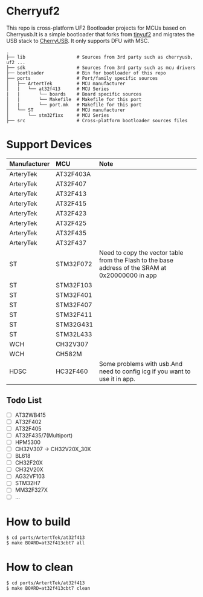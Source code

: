 # Cherryuf2
This repo is cross-platform UF2 Bootloader projects for MCUs based on Cherryusb.It is a simple bootloader that forks from [tinyuf2](https://github.com/adafruit/tinyuf2) and migrates the USB stack to [CherryUSB](https://github.com/sakumisu/CherryUSB).
It only supports DFU with MSC.
```
.
├── lib                   # Sources from 3rd party such as cherryusb, uf2 ...
├── sdk                   # Sources from 3rd party such as mcu drivers
├── bootloader            # Bin for bootloader of this repo
├── ports                 # Port/family specific sources
│   ├── ArtertTek         # MCU manufacturer
│   |   └── at32f413      # MCU Series
|   |       └── boards    # Board specific sources
│   |       └── Makefile  # Makefile for this port  
│   |       └── port.mk   # Makefile for this port         
│   └── ST                # MCU manufacturer
│       └── stm32f1xx     # MCU Series
├── src                   # Cross-platform bootloader sources files
```

# Support Devices
| Manufacturer | MCU         | Note         |
| :----------  | :---------- | :----------  |
| ArteryTek    | AT32F403A   |              |
| ArteryTek    | AT32F407    |              |
| ArteryTek    | AT32F413    |              |
| ArteryTek    | AT32F415    |              |
| ArteryTek    | AT32F423    |              |
| ArteryTek    | AT32F425    |              |
| ArteryTek    | AT32F435    |              |
| ArteryTek    | AT32F437    |              |
| ST           | STM32F072   | Need to copy the vector table from the Flash to the base address of the SRAM at 0x20000000 in app           |
| ST           | STM32F103   |              |
| ST           | STM32F401   |              |
| ST           | STM32F407   |              |
| ST           | STM32F411   |              |
| ST           | STM32G431   |              |
| ST           | STM32L433   |              |
| WCH          | CH32V307    |              |
| WCH          | CH582M      |              |
| HDSC         | HC32F460    | Some problems with usb.And need to config icg if you want to use it in app.             |

## Todo List
- [ ] AT32WB415
- [ ] AT32F402
- [ ] AT32F405
- [ ] AT32F435/7(Multiport)
- [ ] HPM5300
- [ ] CH32V307 -> CH32V20X_30X
- [ ] BL618
- [ ] CH32F20X
- [ ] CH32V20X
- [ ] AG32VF103
- [ ] STM32H7
- [ ] MM32F327X
- [ ] ...

# How to build
```
$ cd ports/ArtertTek/at32f413
$ make BOARD=at32f413cbt7 all
```

# How to clean
```
$ cd ports/ArtertTek/at32f413
$ make BOARD=at32f413cbt7 clean
```
